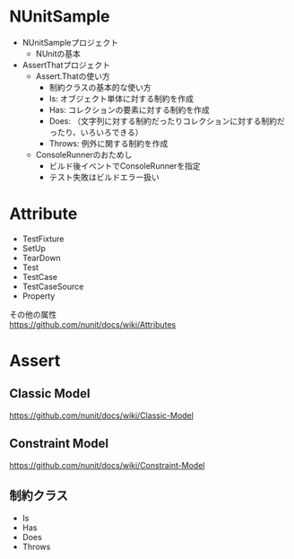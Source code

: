 # NUnitSample

- NUnitSampleプロジェクト
    - NUnitの基本
- AssertThatプロジェクト
    - Assert.Thatの使い方
        - 制約クラスの基本的な使い方
        - Is: オブジェクト単体に対する制約を作成
        - Has: コレクションの要素に対する制約を作成
        - Does: （文字列に対する制約だったりコレクションに対する制約だったり、いろいろできる）
        - Throws: 例外に関する制約を作成
    - ConsoleRunnerのおためし
        - ビルド後イベントでConsoleRunnerを指定
        - テスト失敗はビルドエラー扱い

# Attribute

- TestFixture
- SetUp
- TearDown
- Test
- TestCase
- TestCaseSource
- Property

その他の属性  
https://github.com/nunit/docs/wiki/Attributes

# Assert

## Classic Model

https://github.com/nunit/docs/wiki/Classic-Model

## Constraint Model

https://github.com/nunit/docs/wiki/Constraint-Model

## 制約クラス

- Is
- Has
- Does
- Throws
